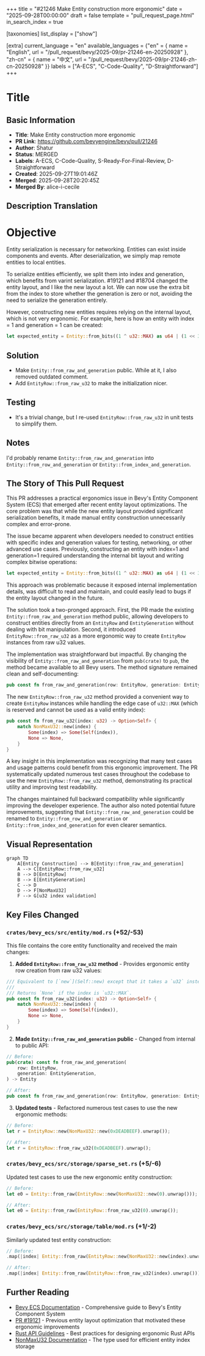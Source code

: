 +++
title = "#21246 Make Entity construction more ergonomic"
date = "2025-09-28T00:00:00"
draft = false
template = "pull_request_page.html"
in_search_index = true

[taxonomies]
list_display = ["show"]

[extra]
current_language = "en"
available_languages = {"en" = { name = "English", url = "/pull_request/bevy/2025-09/pr-21246-en-20250928" }, "zh-cn" = { name = "中文", url = "/pull_request/bevy/2025-09/pr-21246-zh-cn-20250928" }}
labels = ["A-ECS", "C-Code-Quality", "D-Straightforward"]
+++

# Title

## Basic Information
- **Title**: Make Entity construction more ergonomic
- **PR Link**: https://github.com/bevyengine/bevy/pull/21246
- **Author**: Shatur
- **Status**: MERGED
- **Labels**: A-ECS, C-Code-Quality, S-Ready-For-Final-Review, D-Straightforward
- **Created**: 2025-09-27T19:01:46Z
- **Merged**: 2025-09-28T20:20:45Z
- **Merged By**: alice-i-cecile

## Description Translation

# Objective

Entity serialization is necessary for networking. Entities can exist inside components and events. After deserialization, we simply map remote entities to local entities.

To serialize entities efficiently, we split them into index and generation, which benefits from varint serialization. #19121 and #18704 changed the entity layout, and I like the new layout a lot. We can now use the extra bit from the index to store whether the generation is zero or not, avoiding the need to serialize the generation entirely.

However, constructing new entities requires relying on the internal layout, which is not very ergonomic. For example, here is how an entity with index = 1 and generation = 1 can be created:

```rust
let expected_entity = Entity::from_bits((1 ^ u32::MAX) as u64 | (1 << 32));
```

## Solution

- Make `Entity::from_raw_and_generation` public. While at it, I also removed outdated comment.
- Add `EntityRow::from_raw_u32` to make the initialization nicer.

## Testing

- It's a trivial change, but I re-used `EntityRow::from_raw_u32` in unit tests to simplify them.

## Notes

I'd probably rename `Entity::from_raw_and_generation` into `Entity::from_row_and_generation` or `Entity::from_index_and_generation`.

## The Story of This Pull Request

This PR addresses a practical ergonomics issue in Bevy's Entity Component System (ECS) that emerged after recent entity layout optimizations. The core problem was that while the new entity layout provided significant serialization benefits, it made manual entity construction unnecessarily complex and error-prone.

The issue became apparent when developers needed to construct entities with specific index and generation values for testing, networking, or other advanced use cases. Previously, constructing an entity with index=1 and generation=1 required understanding the internal bit layout and writing complex bitwise operations:

```rust
let expected_entity = Entity::from_bits((1 ^ u32::MAX) as u64 | (1 << 32));
```

This approach was problematic because it exposed internal implementation details, was difficult to read and maintain, and could easily lead to bugs if the entity layout changed in the future.

The solution took a two-pronged approach. First, the PR made the existing `Entity::from_raw_and_generation` method public, allowing developers to construct entities directly from an `EntityRow` and `EntityGeneration` without dealing with bit manipulation. Second, it introduced `EntityRow::from_raw_u32` as a more ergonomic way to create `EntityRow` instances from raw u32 values.

The implementation was straightforward but impactful. By changing the visibility of `Entity::from_raw_and_generation` from `pub(crate)` to `pub`, the method became available to all Bevy users. The method signature remained clean and self-documenting:

```rust
pub const fn from_raw_and_generation(row: EntityRow, generation: EntityGeneration) -> Entity
```

The new `EntityRow::from_raw_u32` method provided a convenient way to create `EntityRow` instances while handling the edge case of `u32::MAX` (which is reserved and cannot be used as a valid entity index):

```rust
pub const fn from_raw_u32(index: u32) -> Option<Self> {
    match NonMaxU32::new(index) {
        Some(index) => Some(Self(index)),
        None => None,
    }
}
```

A key insight in this implementation was recognizing that many test cases and usage patterns could benefit from this ergonomic improvement. The PR systematically updated numerous test cases throughout the codebase to use the new `EntityRow::from_raw_u32` method, demonstrating its practical utility and improving test readability.

The changes maintained full backward compatibility while significantly improving the developer experience. The author also noted potential future improvements, suggesting that `Entity::from_raw_and_generation` could be renamed to `Entity::from_row_and_generation` or `Entity::from_index_and_generation` for even clearer semantics.

## Visual Representation

```mermaid
graph TD
    A[Entity Construction] --> B[Entity::from_raw_and_generation]
    A --> C[EntityRow::from_raw_u32]
    B --> D[EntityRow]
    B --> E[EntityGeneration]
    C --> D
    D --> F[NonMaxU32]
    F --> G[u32 index validation]
```

## Key Files Changed

### `crates/bevy_ecs/src/entity/mod.rs` (+52/-53)

This file contains the core entity functionality and received the main changes:

1. **Added `EntityRow::from_raw_u32` method** - Provides ergonomic entity row creation from raw u32 values:

```rust
/// Equivalent to [`new`](Self::new) except that it takes a `u32` instead of a `NonMaxU32`.
///
/// Returns `None` if the index is `u32::MAX`.
pub const fn from_raw_u32(index: u32) -> Option<Self> {
    match NonMaxU32::new(index) {
        Some(index) => Some(Self(index)),
        None => None,
    }
}
```

2. **Made `Entity::from_raw_and_generation` public** - Changed from internal to public API:

```rust
// Before:
pub(crate) const fn from_raw_and_generation(
    row: EntityRow,
    generation: EntityGeneration,
) -> Entity

// After:
pub const fn from_raw_and_generation(row: EntityRow, generation: EntityGeneration) -> Entity
```

3. **Updated tests** - Refactored numerous test cases to use the new ergonomic methods:

```rust
// Before:
let r = EntityRow::new(NonMaxU32::new(0xDEADBEEF).unwrap());

// After:
let r = EntityRow::from_raw_u32(0xDEADBEEF).unwrap();
```

### `crates/bevy_ecs/src/storage/sparse_set.rs` (+5/-6)

Updated test cases to use the new ergonomic entity construction:

```rust
// Before:
let e0 = Entity::from_raw(EntityRow::new(NonMaxU32::new(0).unwrap()));

// After:
let e0 = Entity::from_raw(EntityRow::from_raw_u32(0).unwrap());
```

### `crates/bevy_ecs/src/storage/table/mod.rs` (+1/-2)

Similarly updated test entity construction:

```rust
// Before:
.map(|index| Entity::from_raw(EntityRow::new(NonMaxU32::new(index).unwrap())))

// After:
.map(|index| Entity::from_raw(EntityRow::from_raw_u32(index).unwrap()))
```

## Further Reading

- [Bevy ECS Documentation](https://bevyengine.org/learn/book/ecs/) - Comprehensive guide to Bevy's Entity Component System
- [PR #19121](https://github.com/bevyengine/bevy/pull/19121) - Previous entity layout optimization that motivated these ergonomic improvements
- [Rust API Guidelines](https://rust-lang.github.io/api-guidelines/) - Best practices for designing ergonomic Rust APIs
- [NonMaxU32 Documentation](https://docs.rs/nonmax/latest/nonmax/struct.NonMaxU32.html) - The type used for efficient entity index storage